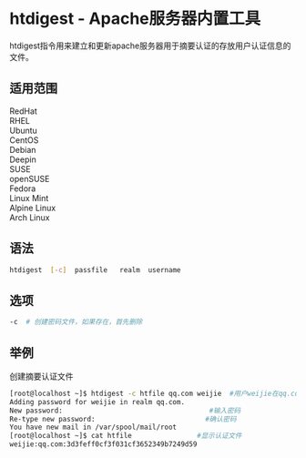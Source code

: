 # htdigest - Apache服务器内置工具

htdigest指令用来建立和更新apache服务器用于摘要认证的存放用户认证信息的文件。

## 适用范围

<!-- <div class="svg linux">Linux</div> -->
<div class="svg redhat">RedHat</div>
<div class="svg rhel">RHEL</div>
<div class="svg ubuntu">Ubuntu</div>
<div class="svg centos">CentOS</div>
<div class="svg debian">Debian</div>
<div class="svg deepin">Deepin</div>
<div class="svg suse">SUSE</div>
<div class="svg opensuse">openSUSE</div>
<div class="svg fedora">Fedora</div>
<div class="svg linuxmint">Linux Mint</div>
<!-- <div class="svg mxlinux">MX Linux</div> -->
<div class="svg alpinelinux">Alpine Linux</div>
<div class="svg archlinux">Arch Linux</div>

## 语法

``` bash
htdigest  [-c]  passfile   realm  username
```

## 选项

``` bash
-c  # 创建密码文件，如果存在，首先删除
```
## 举例

创建摘要认证文件
``` bash
[root@localhost ~]$ htdigest -c htfile qq.com weijie  #用户weijie在qq.com的认证文件
Adding password for weijie in realm qq.com.
New password:                                    #输入密码
Re-type new password:                           #确认密码
You have new mail in /var/spool/mail/root
[root@localhost ~]$ cat htfile                #显示认证文件
weijie:qq.com:3d3feff0cf3f031cf3652349b7249d59
```
 



